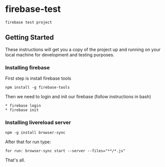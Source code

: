 # firebase-test

```
firebase test project
```

## Getting Started

These instructions will get you a copy of the project up and running on your local machine for development and testing purposes.

### Installing firebase

First step is install firebase tools

```
npm install -g firebase-tools
```

Then we need to login and init our firebase (follow instructions in bash)

```
* firebase login
* firebase init
```

### Installing livereload server

```
npm -g install browser-sync
```

After that for run type:

```
for run: browser-sync start --server --files="**/*.js"
```

That's all.
